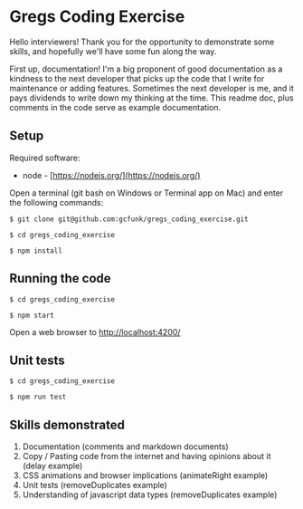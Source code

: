 # Gregs Coding Exercise

Hello interviewers! Thank you for the opportunity to demonstrate some skills, and hopefully we'll have some fun along the way.

First up, documentation! I'm a big proponent of good documentation as a kindness to the next developer that picks up the code that I write for maintenance or adding features. Sometimes the next developer is me, and it pays dividends to write down my thinking at the time. This readme doc, plus comments in the code serve as example documentation.

## Setup

Required software:

* node - [https://nodejs.org/](https://nodejs.org/)

Open a terminal (git bash on Windows or Terminal app on Mac) and enter the following commands:

`$ git clone git@github.com:gcfunk/gregs_coding_exercise.git`

`$ cd gregs_coding_exercise`

`$ npm install`

## Running the code

`$ cd gregs_coding_exercise`

`$ npm start`

Open a web browser to [http://localhost:4200/](http://localhost:4200/)

## Unit tests

`$ cd gregs_coding_exercise`

`$ npm run test`

## Skills demonstrated

1. Documentation (comments and markdown documents)
2. Copy / Pasting code from the internet and having opinions about it (delay example)
3. CSS animations and browser implications (animateRight example)
4. Unit tests (removeDuplicates example)
5. Understanding of javascript data types (removeDuplicates example)
